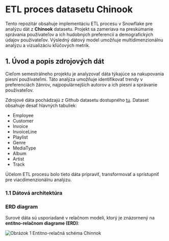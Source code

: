 # ETL proces datasetu Chinook

Tento repozitár obsahuje implementáciu ETL procesu v Snowflake pre analýzu dát z **Chinook** datasetu. 
Projekt sa zameriava na preskúmanie správania používateľov a ich hudobných preferencií a demografických údajov používateľov.
Výsledný dátový model umožňuje multidimenzionálnu analýzu a vizualizáciu kľúčových metrik.

## 1. Úvod a popis zdrojových dát

Cieľom semestrálneho projektu je analyzovať dáta týkajúce sa nakupovania piesní používateľmi.
Táto analýza umožňuje identifikovať trendy v preferenciách žánrov, najpopulárnejších autorov a ich piesní a správanie používateľov.

Zdrojové dáta pochádzajú z Github datasetu dostupného [tu](https://github.com/lerocha/chinook-database/tree/master). 
Dataset obsahuje desať hlavných tabuliek:

- Employee
- Customer
- Invoice
- InvoiceLine
- Playlist
- Genre
- MediaType
- Album
- Artist
- Track

Účelom ETL procesu bolo tieto dáta pripraviť, transformovať a sprístupniť pre viacdimenzionálnu analýzu.

### 1.1 Dátová architektúra

### ERD diagram

Surové dáta sú usporiadané v relačnom modeli, ktorý je znázornený na **entitno-relačnom diagrame (ERD)**:

![Obrázok 1 Entitno-relačná schéma Chinnok](https://edu.ukf.sk/pluginfile.php/529861/mod_folder/content/0/Chinook_ERD.png?forcedownload=1)

